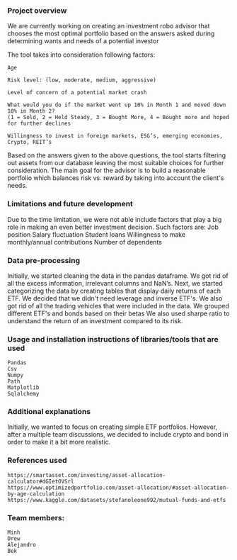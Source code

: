 
### Project overview
We are currently working on creating an investment robo advisor that chooses the most optimal portfolio based on the answers asked during determining wants and needs of a potential investor 


The tool takes into consideration following factors:

    Age

    Risk level: (low, moderate, medium, aggressive) 
   
    Level of concern of a potential market crash
    
    What would you do if the market went up 10% in Month 1 and moved down 10% in Month 2? 
    (1 = Sold, 2 = Held Steady, 3 = Bought More, 4 = Bought more and hoped for further declines

    Willingness to invest in foreign markets, ESG’s, emerging economies,  Crypto, REIT’s
    
 Based on the answers given to the above questions, the tool starts filtering out assets from our database leaving the most suitable choices for further consideration. The main goal for the advisor is to build a reasonable portfolio which balances risk vs. reward by taking into account the client's needs.    

### Limitations and future development
Due to the time limitation, we were not able include factors that play a big role in making an even better investment decision. Such factors are:
    Job position
    Salary fluctuation
    Student loans 
    Willingness to make monthly/annual contributions
    Number of dependents



### Data pre-processing 
 Initially, we started cleaning the data in the pandas dataframe. We got rid of all the excess information, irrelevant columns and NaN’s. Next, we   started categorizing the data by creating tables that display daily returns of each ETF. We decided that we didn't need leverage and inverse ETF's. We also got rid of all the trading vehicles that were included in the data. We grouped different ETF's and bonds based on their betas We also used sharpe ratio to understand the return of an investment compared to its risk. 



### Usage and installation instructions of libraries/tools that are used
    Pandas 
    Csv 
    Numpy
    Path
    Matplotlib 
    Sqlalchemy


### Additional explanations
Initially, we wanted to focus on creating simple ETF portfolios. However, after a multiple team discussions, we decided to include crypto and bond in order to make it a bit more realistic.

### References used
    https://smartasset.com/investing/asset-allocation-calculator#dGIetOVSrl
    https://www.optimizedportfolio.com/asset-allocation/#asset-allocation-by-age-calculation
    https://www.kaggle.com/datasets/stefanoleone992/mutual-funds-and-etfs


### Team members:
    Minh
    Drew
    Alejandro 
    Bek


